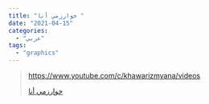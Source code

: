 ```yaml
---
title: "خوارزمي أنا "
date: "2021-04-15"
categories:
  - "عربي"
tags:
  - "graphics"
---
```


> https://www.youtube.com/c/khawarizmyana/videos
>
> [خوارزمي أنا ](https://www.youtube.com/c/khawarizmyana/videos)
